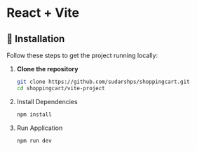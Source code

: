# React + Vite

## 🚀 Installation

Follow these steps to get the project running locally:

1. **Clone the repository**
   ```bash
   git clone https://github.com/sudarshps/shoppingcart.git
   cd shoppingcart/vite-project
2. Install Dependencies
   ```bash
   npm install

3. Run Application
   ```bash
   npm run dev
